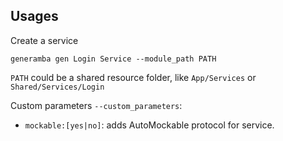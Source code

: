 ## Usages
Create a service

```
generamba gen Login Service --module_path PATH
```

`PATH` could be a shared resource folder, like `App/Services` or `Shared/Services/Login`

Custom parameters `--custom_parameters`:

- `mockable:[yes|no]`: adds AutoMockable protocol for service.
